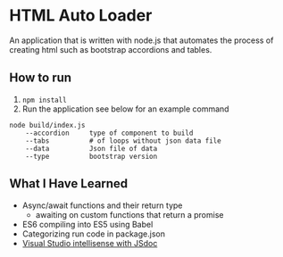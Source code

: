 # HTML Auto Loader #
An application that is written with node.js that automates the process of creating html such as bootstrap accordions and tables.

## How to run ##
1. `npm install`
2. Run the application see below for an example command
~~~~
node build/index.js
    --accordion     type of component to build
    --tabs          # of loops without json data file
    --data          Json file of data 
    --type          bootstrap version
~~~~

## What I Have Learned ##
- Async/await functions and their return type
    - awaiting on custom functions that return a promise
- ES6 compiling into ES5 using Babel
- Categorizing run code in package.json
- [Visual Studio intellisense with JSdoc](http://www.codedcontainer.com/visual-studio-code-javascript-intellisense-with-jsdoc/)
